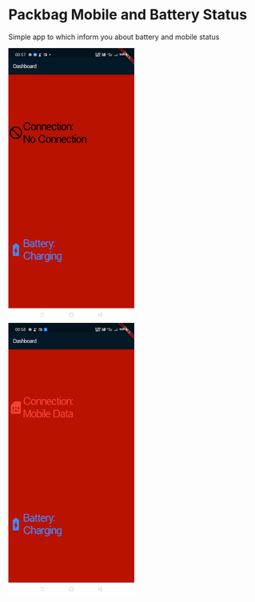 # Packbag Mobile and Battery Status

Simple app to which inform you about battery and mobile status


<img src="screenshotone.jpg" width="50%" height="50%">
<img src="screenshottwo.jpg" width="50%" height="50%">